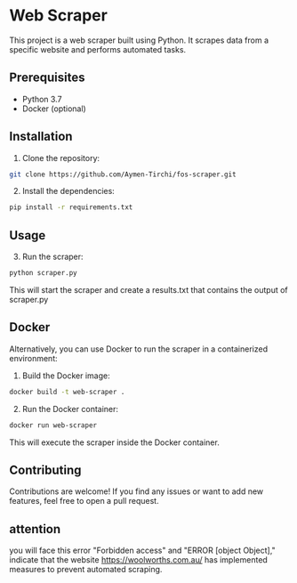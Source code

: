 # Web Scraper

This project is a web scraper built using Python. It scrapes data from a specific website and performs automated tasks.

## Prerequisites

- Python 3.7
- Docker (optional)

## Installation

1. Clone the repository:

```bash
git clone https://github.com/Aymen-Tirchi/fos-scraper.git

```

2. Install the dependencies:

```bash
pip install -r requirements.txt
```

## Usage

3. Run the scraper:

```bash
python scraper.py
```

This will start the scraper and create a results.txt that contains the output of scraper.py

## Docker

Alternatively, you can use Docker to run the scraper in a containerized environment:

1. Build the Docker image:

```bash
docker build -t web-scraper .
```

2. Run the Docker container:

```bash
docker run web-scraper
```

This will execute the scraper inside the Docker container.

## Contributing

Contributions are welcome! If you find any issues or want to add new features, feel free to open a pull request.

## attention 

you will face this error "Forbidden access" and "ERROR [object Object]," indicate that the website https://woolworths.com.au/ has implemented measures to prevent automated scraping.